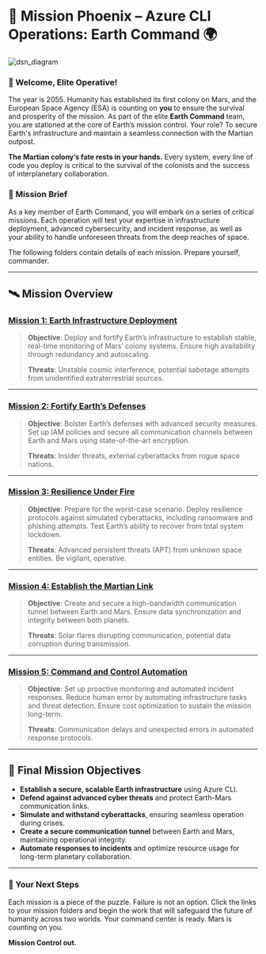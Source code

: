 # 🚀 **Mission Phoenix – Azure CLI Operations: Earth Command** 🌍

![dsn_diagram](https://github.com/user-attachments/assets/592b51aa-97bc-43a1-81ac-a690dcb598f0)

### **🌌 Welcome, Elite Operative!**

The year is 2055. Humanity has established its first colony on Mars, and the European Space Agency (ESA) is counting on **you** to ensure the survival and prosperity of the mission. As part of the elite **Earth Command** team, you are stationed at the core of Earth’s mission control. Your role? To secure Earth's infrastructure and maintain a seamless connection with the Martian outpost.

**The Martian colony’s fate rests in your hands.** Every system, every line of code you deploy is critical to the survival of the colonists and the success of interplanetary collaboration.

### **📝 Mission Brief**

As a key member of Earth Command, you will embark on a series of critical missions. Each operation will test your expertise in infrastructure deployment, advanced cybersecurity, and incident response, as well as your ability to handle unforeseen threats from the deep reaches of space.

The following folders contain details of each mission. Prepare yourself, commander.

---

## 🛰️ **Mission Overview**

### **[Mission 1: Earth Infrastructure Deployment](Missions/mission_1.md)**
> **Objective**: Deploy and fortify Earth’s infrastructure to establish stable, real-time monitoring of Mars’ colony systems. Ensure high availability through redundancy and autoscaling.
>
> **Threats**: Unstable cosmic interference, potential sabotage attempts from unidentified extraterrestrial sources.

---

### **[Mission 2: Fortify Earth’s Defenses](Missions/mission_2.md)**
> **Objective**: Bolster Earth’s defenses with advanced security measures. Set up IAM policies and secure all communication channels between Earth and Mars using state-of-the-art encryption.
>
> **Threats**: Insider threats, external cyberattacks from rogue space nations.

---

### **[Mission 3: Resilience Under Fire](Missions/mission_3.md)**
> **Objective**: Prepare for the worst-case scenario. Deploy resilience protocols against simulated cyberattacks, including ransomware and phishing attempts. Test Earth’s ability to recover from total system lockdown.
>
> **Threats**: Advanced persistent threats (APT) from unknown space entities. Be vigilant, operative.

---

### **[Mission 4: Establish the Martian Link](Missions/mission_4.md)**
> **Objective**: Create and secure a high-bandwidth communication tunnel between Earth and Mars. Ensure data synchronization and integrity between both planets.
>
> **Threats**: Solar flares disrupting communication, potential data corruption during transmission.

---

### **[Mission 5: Command and Control Automation](Missions/mission_5.md)**
> **Objective**: Set up proactive monitoring and automated incident responses. Reduce human error by automating infrastructure tasks and threat detection. Ensure cost optimization to sustain the mission long-term.
>
> **Threats**: Communication delays and unexpected errors in automated response protocols.

---

## 🎯 **Final Mission Objectives**

- **Establish a secure, scalable Earth infrastructure** using Azure CLI.
- **Defend against advanced cyber threats** and protect Earth-Mars communication links.
- **Simulate and withstand cyberattacks**, ensuring seamless operation during crises.
- **Create a secure communication tunnel** between Earth and Mars, maintaining operational integrity.
- **Automate responses to incidents** and optimize resource usage for long-term planetary collaboration.

---

### **💼 Your Next Steps**

Each mission is a piece of the puzzle. Failure is not an option. Click the links to your mission folders and begin the work that will safeguard the future of humanity across two worlds. Your command center is ready. Mars is counting on you.

**Mission Control out.**
